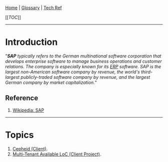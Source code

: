[Home](/Slalom-LLC/Slalom-Consulting) | [Glossary](/Glossary) | [Tech Ref](/Tech-Ref)

[[_TOC_]]

---
# Introduction
"_***SAP*** typically refers to the German multinational software corporation that develops enterprise software to manage business operations and customer relations. The company is especially known for its [ERP](/Tech-Ref/ERP-\(Enterprise-Resource-Planning\)) software. SAP is the largest non-American software company by revenue, the world's third-largest publicly-traded software company by revenue, and the largest German company by market capitalization._"

## Reference
1. [Wikipedia: SAP](https://en.wikipedia.org/wiki/SAP)

---
# Topics
1. [Cepheid (Client)](/Clients/Cepheid).
1. [Multi-Tenant Available LoC (Client Project)](/Clients/Apple/FruitCo-\(Apple\)/FruitCo-FnB/FruitCo-FnB-LoC/Multi%2DTenant-Available-LoC).
